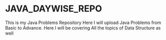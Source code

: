 # JAVA_DAYWISE_REPO
This is my Java Problems Repository Here I will upload Java Problems from Basic to Advance. Here I will be covering All the topics of Data Structure as well 
